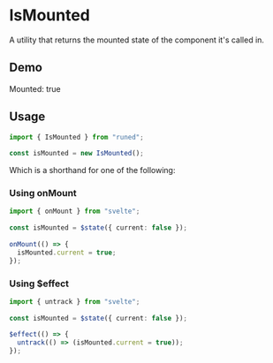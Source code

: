 # IsMounted
A utility that returns the mounted state of the component it's called in.

## Demo
Mounted: true

## Usage

```ts
import { IsMounted } from "runed";
 
const isMounted = new IsMounted();
```

Which is a shorthand for one of the following:

### Using onMount

```ts
import { onMount } from "svelte";
 
const isMounted = $state({ current: false });
 
onMount(() => {
  isMounted.current = true;
});
```

### Using $effect

```ts
import { untrack } from "svelte";
 
const isMounted = $state({ current: false });
 
$effect(() => {
  untrack(() => (isMounted.current = true));
});
```